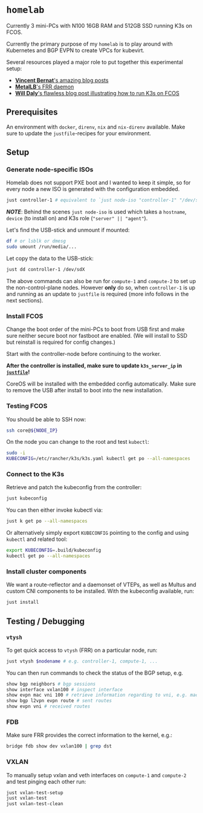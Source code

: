 # `homelab`

Currently 3 mini-PCs with N100 16GB RAM and 512GB SSD running K3s on FCOS.

Currently the primary purpose of my `homelab` is to play around with Kubernetes and BGP EVPN to create VPCs for kubevirt.

Several resources played a major role to put together this experimental setup:
* [**Vincent Bernat**'s amazing blog posts](https://vincent.bernat.ch/en/blog/2017-vxlan-bgp-evpn)
* [**MetalLB**'s FRR daemon](https://github.com/metallb/frr-k8s)
* [**Will Daly**'s flawless blog post illustrating how to run K3s on FCOS](https://devnonsense.com/posts/k3s-on-fedora-coreos-bare-metal/)

## Prerequisites

An environment with `docker`, `direnv`, `nix` and `nix-direnv` available.
Make sure to update the `justfile`-recipes for your environment.


##  Setup

### Generate node-specific ISOs

Homelab does not support PXE boot and I wanted to keep it simple, so for every
node a new ISO is generated with the configuration embedded.

```bash
just controller-1 # equivalent to `just node-iso "controller-1" "/dev/sda" "server"`
```
_**NOTE**_: Behind the scenes `just node-iso` is used which takes a `hostname`, `device` (to install on) and K3s role (`"server" || "agent"`).

Let's find the USB-stick and unmount if mounted:
```bash
df # or lsblk or dmesg
sudo umount /run/media/...
```

Let copy the data to the USB-stick:
```bash
just dd controller-1 /dev/sdX
```

The above commands can also be run for `compute-1` and `compute-2` to set up the non-control-plane nodes.
However **only** do so, when `controller-1` is up and running as an update to `justfile` is required (more info follows in the next sections).

### Install FCOS

Change the boot order of the mini-PCs to boot from USB first and make sure neither secure boot nor fastboot are enabled.
(We will install to SSD but reinstall is required for config changes.)

Start with the controller-node before continuing to the worker.

**After the controller is installed, make sure to update `k3s_server_ip` in [`justfile`](./justfile)!**

CoreOS will be installed with the embedded config automatically. Make sure to remove the USB after install to boot into the new installation.

### Testing FCOS

You should be able to SSH now:
```bash
ssh core@${NODE_IP}
```

On the node you can change to the root and test `kubectl`:
```bash
sudo -i
KUBECONFIG=/etc/rancher/k3s/k3s.yaml kubectl get po --all-namespaces
```

### Connect to the K3s

Retrieve and patch the kubeconfig from the controller:
```bash
just kubeconfig
```

You can then either invoke kubectl via:
```bash
just k get po --all-namespaces
```

Or alternatively simply export `KUBECONFIG` pointing to the config and using `kubectl` and related tool:
```bash
export KUBECONFIG=.build/kubeconfig
kubectl get po --all-namespaces
```

### Install cluster components

We want a route-reflector and a daemonset of VTEPs, as well as Multus and custom CNI components to be installed.
With the kubeconfig available, run:
```bash
just install
```

## Testing / Debugging

### `vtysh`

To get quick access to `vtysh` (FRR) on a particular node, run:
```bash
just vtysh $nodename # e.g. controller-1, compute-1, ...
```

You can then run commands to check the status of the BGP setup, e.g.
```bash
show bgp neighbors # bgp sessions
show interface vxlan100 # inspect interface
show evpn mac vni 100 # retrieve information regarding to vni, e.g. mac
show bgp l2vpn evpn route # sent routes
show evpn vni # received routes
```

### FDB

Make sure FRR provides the correct information to the kernel, e.g.:
```bash
bridge fdb show dev vxlan100 | grep dst
```

### VXLAN

To manually setup vxlan and veth interfaces on `compute-1` and `compute-2` and test pinging each other run:
```bash
just vxlan-test-setup
just vxlan-test
just vxlan-test-clean
```
